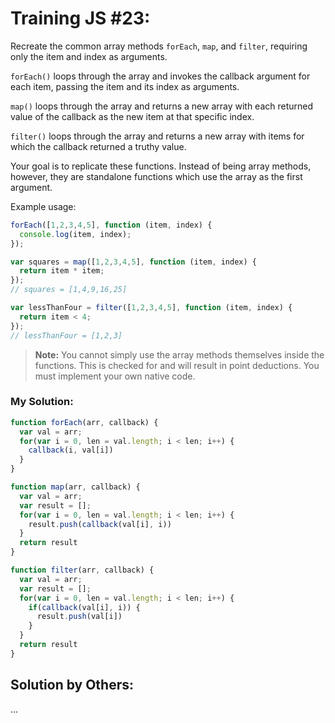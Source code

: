 # Training JS #23:

Recreate the common array methods `forEach`, `map`, and `filter`, requiring only the item and index as arguments.

`forEach()` loops through the array and invokes the callback argument for each item, passing the item and its index as arguments.

`map()` loops through the array and returns a new array with each returned value of the callback as the new item at that specific index.

`filter()` loops through the array and returns a new array with items for which the callback returned a truthy value.

Your goal is to replicate these functions. Instead of being array methods, however, they are standalone functions which use the array as the first argument.

Example usage:


```js
forEach([1,2,3,4,5], function (item, index) {
  console.log(item, index);
});

var squares = map([1,2,3,4,5], function (item, index) {
  return item * item;
});
// squares = [1,4,9,16,25]

var lessThanFour = filter([1,2,3,4,5], function (item, index) {
  return item < 4;
});
// lessThanFour = [1,2,3]
```

> **Note:** You cannot simply use the array methods themselves inside the functions. This is checked for and will result in point deductions. You must implement your own native code.



### My Solution:
```js
function forEach(arr, callback) {
  var val = arr;
  for(var i = 0, len = val.length; i < len; i++) {
    callback(i, val[i])
  }
}

function map(arr, callback) {
  var val = arr;
  var result = [];
  for(var i = 0, len = val.length; i < len; i++) {
    result.push(callback(val[i], i))
  }
  return result
}

function filter(arr, callback) {
  var val = arr;
  var result = [];
  for(var i = 0, len = val.length; i < len; i++) {
    if(callback(val[i], i)) {
      result.push(val[i])
    }
  }
  return result
}
```

## Solution by Others:
...